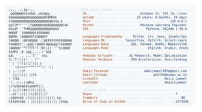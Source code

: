 <picture>
  <source srcset="https://raw.githubusercontent.com/mmazinjameel/mmazinjameel/main/dark_mode.svg?v=1748103056" media="(prefers-color-scheme: dark)">
  <img src="https://raw.githubusercontent.com/mmazinjameel/mmazinjameel/main/light_mode.svg?v=1748103056">
</picture>
